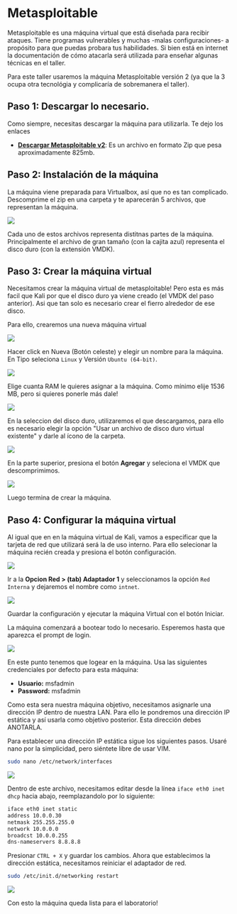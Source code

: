 # Metasploitable
Metasploitable es una máquina virtual que está diseñada para recibir ataques. Tiene programas vulnerables y muchas -malas configuraciones- a propósito para que puedas probara tus habilidades. Si bien está en internet la documentación de cómo atacarla será utilizada para enseñar algunas técnicas en el taller.

Para este taller usaremos la máquina Metasploitable versión 2 (ya que la 3 ocupa otra tecnológia y complicaría de sobremanera el taller).

## Paso 1: Descargar lo necesario.
Como siempre, necesitas descargar la máquina para utilizarla. Te dejo los enlaces
* **[Descargar Metasploitable v2](http://downloads.metasploit.com/data/metasploitable/metasploitable-linux-2.0.0.zip)**: Es un archivo en formato Zip que pesa aproximadamente 825mb.

## Paso 2: Instalación de la máquina
La máquina viene preparada para Virtualbox, así que no es tan complicado. Descomprime el zip en una carpeta y te aparecerán 5 archivos, que representan la máquina.

![](images/files_metasploitable.PNG)

Cada uno de estos archivos representa distitnas partes de la máquina. Principalmente el archivo de gran tamaño (con la cajita azul) representa el disco duro (con la extensión VMDK).

## Paso 3: Crear la máquina virtual
Necesitamos crear la máquina virtual de metasploitable! Pero esta es más facil que Kali por que el disco duro ya viene creado (el VMDK del paso anterior). Asi que tan solo es necesario crear el fierro alrededor de ese disco.

Para ello, crearemos una nueva máquina virtual

![](images/abrir_vbox.PNG)

Hacer click en Nueva (Botón celeste) y elegir un nombre para la máquina. En Tipo seleciona ``Linux`` y Versión ``Ubuntu (64-bit)``.

![](images/new_vm_metasploitable.PNG)

Elige cuanta RAM le quieres asignar a la máquina. Como mínimo elije 1536 MB, pero si quieres ponerle más dale!

![](images/ram_metasploitable.PNG)

En la seleccion del disco duro, utilizaremos el que descargamos, para ello es necesario elegir la opción "Usar un archivo de disco duro virtual existente" y darle al ícono de la carpeta.

![](images/select_disk_metasploitable.png)

En la parte superior, presiona el botón **Agregar** y seleciona el VMDK que descomprimimos.

![](images/disk_metasploitable.PNG)

Luego termina de crear la máquina.

## Paso 4: Configurar la máquina virtual
Al igual que en en la máquina virtual de Kali, vamos a especificar que la tarjeta de red que utilizará será la de uso interno. Para ello selecionar la máquina recién creada y presiona el botón configuración.

![](images/config_metasploitable.png)

Ir a la **Opcion Red > (tab) Adaptador 1** y seleccionamos la opción ``Red Interna`` y dejaremos el nombre como ``intnet``.

![](images/eth0_metasploitable.PNG)

Guardar la configuración y ejecutar la máquina Virtual con el botón Iniciar.

La máquina comenzará a bootear todo lo necesario. Esperemos hasta que aparezca el prompt de login.

![](images/prompt_metasploitable.PNG)

En este punto tenemos que logear en la máquina. Usa las siguientes credenciales por defecto para esta máquina:
* **Usuario:** msfadmin
* **Password:** msfadmin

Como esta sera nuestra máquina objetivo, necesitamos asignarle una dirección IP dentro de nuestra LAN. Para ello le pondremos una dirección IP estática y así usarla como objetivo posterior. Esta dirección debes ANOTARLA.

Para establecer una dirección IP estática sigue los siguientes pasos. Usaré nano por la simplicidad, pero siéntete libre de usar VIM.

```bash
sudo nano /etc/network/interfaces
```

![](images/ifconfig_metasploitable.PNG)

Dentro de este archivo, necesitamos editar desde la línea ``iface eth0 inet dhcp`` hacia abajo, reemplazandolo por lo siguiente:

```bash
iface eth0 inet static
address 10.0.0.30
netmask 255.255.255.0
network 10.0.0.0
broadcst 10.0.0.255
dns-nameservers 8.8.8.8
```

Presionar ``CTRL + X`` y guardar los cambios. Ahora que establecimos la dirección estática, necesitamos reiniciar el adaptador de red.
```bash
sudo /etc/init.d/networking restart
```

![](images/ifconfig_ready_metasploitable.PNG)

Con esto la máquina queda lista para el laboratorio!